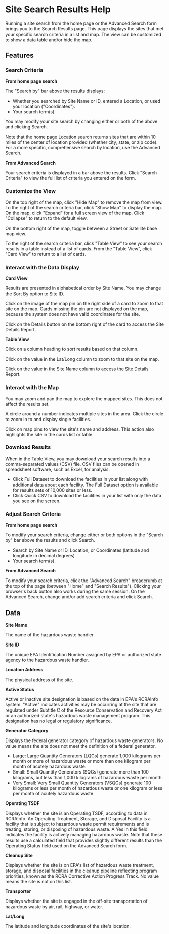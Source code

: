 # Site Search Results Help

Running a site search from the home page or the Advanced Search form brings you to the Search Results page. This page displays the sites that met your specific search criteria in a list and map. The view can be customized to show a data table and/or hide the map. 

## Features

### Search Criteria

**From home page search**

 The "Search by" bar above the results displays:
 
 - Whether you searched by Site Name or ID, entered a Location, or used your location ("Coordinates").
 - Your search term(s).

You may modify your site search by changing either or both of the above and clicking Search.

Note that the home page Location search returns sites that are within 10 miles of the center of location provided (whether city, state, or zip code). For a more specific, comprehensive search by location, use the Advanced Search.

**From Advanced Search**

Your search criteria is displayed in a bar above the results. Click "Search Criteria" to view the full list of criteria you entered on the form.

### Customize the View

On the top right of the map, click "Hide Map" to remove the map from view. To the right of the search criteria bar, click "Show Map" to display the map. On the map, click "Expand" for a full screen view of the map. Click "Collapse" to return to the default view.

On the bottom right of the map, toggle between a Street or Satellite base map view.

To the right of the search criteria bar, click "Table View" to see your search results in a table instead of a list of cards. From the "Table View", click "Card View" to return to a list of cards.

### Interact with the Data Display

**Card View**

Results are presented in alphabetical order by Site Name. You may change the Sort By option to Site ID.

Click on the image of the map pin on the right side of a card to zoom to that site on the map. Cards missing the pin are not displayed on the map, because the system does not have valid coordinates for the site.

Click on the Details button on the bottom right of the card to access the Site Details Report. 

**Table View**

Click on a column heading to sort results based on that column. 

Click on the value in the Lat/Long column to zoom to that site on the map.

Click on the value in the Site Name column to access the Site Details Report. 

### Interact with the Map

You may zoom and pan the map to explore the mapped sites. This does not affect the results set.

A circle around a number indicates multiple sites in the area. Click the circle to zoom in to and display single facilities.

Click on map pins to view the site's name and address. This action also highlights the site in the cards list or table.

### Download Results

When in the Table View, you may download your search results into a comma-separated values (CSV) file. CSV files can be opened in spreadsheet software, such as Excel, for analysis.

- Click Full Dataset to download the facilities in your list along with additional data about each facility. The Full Dataset option is available for results sets of 10,000 sites or less.
- Click Quick CSV to download the facilities in your list with only the data you see on the screen.

### Adjust Search Criteria

**From home page search**

 To modify your search criteria, change either or both options in the "Search by" bar above the results and click Search.
 
 - Search by Site Name or ID, Location, or Coordinates (latitude and longitude in decimal degrees)
 - Your search term(s).

**From Advanced Search**

 To modify your search criteria, click the "Advanced Search" breadcrumb at the top of the page (between "Home" and "Search Results"). Clicking your browser's back button also works during the same session. On the Advanced Search, change and/or add search criteria and click Search.

## Data

**Site Name**

The name of the hazardous waste handler.

**Site ID**

The unique EPA Identification Number assigned by EPA or authorized state agency to the hazardous waste handler.

**Location Address**

The physical address of the site.

**Active Status**

Active or Inactive site designation is based on the data in EPA's RCRAInfo system. "Active" indicates activities may be occurring at the site that are regulated under Subtitle C of the Resource Conservation and Recovery Act or an authorized state's hazardous waste management program. This designation has no legal or regulatory significance.

**Generator Category**

Displays the federal generator category of hazardous waste generators. No value means the site does not meet the definition of a federal generator.

- Large: Large Quantity Generators (LQGs) generate 1,000 kilograms per month or more of hazardous waste or more than one kilogram per month of acutely hazardous waste.
- Small: Small Quantity Generators (SQGs) generate more than 100 kilograms, but less than 1,000 kilograms of hazardous waste per month.
- Very Small: Very Small Quantity Generators (VSQGs) generate 100 kilograms or less per month of hazardous waste or one kilogram or less per month of acutely hazardous waste.

**Operating TSDF**

Displays whether the site is an Operating TSDF, according to data in RCRAInfo. An Operating Treatment, Storage, and Disposal Facility is a facility that is subject to hazardous waste permit requirements and is treating, storing, or disposing of hazardous waste. A Yes in this field indicates the facility is actively managing hazardous waste. Note that these results use a calculated field that provides slightly different results than the Operating Status field used on the Advanced Search form.

**Cleanup Site**

Displays whether the site is on EPA's list of hazardous waste treatment, storage, and disposal facilities in the cleanup pipeline reflecting program priorities, known as the RCRA Corrective Action Progress Track. No value means the site is not on this list.

**Transporter**

Displays whether the site is engaged in the off-site transportation of hazardous waste by air, rail, highway, or water.

**Lat/Long**

The latitude and longitude coordinates of the site's location.

